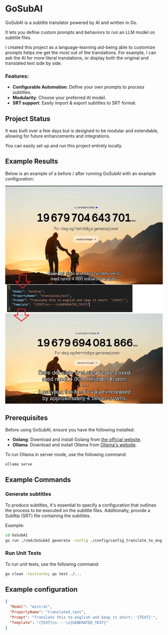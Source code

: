 
# GoSubAI
GoSubAI is a subtitle translator powered by AI and written in Go.

It lets you define custom prompts and behaviors to run an LLM model on subtitle files.

I created this project as a language-learning aid-being able to customize prompts helps me get the most out of the translations. For example, I can ask the AI for more literal translations, or display both the original and translated text side by side.

### Features:
- **Configurable Automation**: Define your own prompts to process subtitles.
- **Modularity**: Choose your preferred AI model.
- **SRT support**: Easily import & export subtitles to SRT format.

## Project Status

It was built over a few days but is designed to be modular and extendable, allowing for future enhancements and integrations.

You can easily set up and run this project entirely locally.

## Example Results

Below is an example of a before / after running GoSubAI with an example configuration:

![Example Result](images/demo_1.png)

## Prerequisites

Before using GoSubAI, ensure you have the following installed:

- **Golang**: Download and install Golang from [the official website](https://golang.org/dl/).
- **Ollama**: Download and install Ollama from [Ollama's website](https://ollama.com/).

To run Ollama in server mode, use the following command:

```sh
ollama serve
```

## Example Commands

### Generate subtitles

To produce subtitles, it's essential to specify a configuration that outlines the process to be executed on the subtitle files.
Additionally, provide a SubRip (SRT) file containing the subtitles.

Example:

```sh
cd GoSubAI
go run ./cmd/GoSubAI generate -config ./config/config_translate_to_eng.json -input ./data/HVOR_BLIR_DET_AV_PENGA.srt
```

### Run Unit Tests

To run unit tests, use the following command:

```sh
go clean -testcache; go test ./...
```

## Example configuration
```json
{
  "Model": "mistral",
  "PropertyName": "translated_text",
  "Prompt": "Translate this to english and keep it short: '{TEXT}'",
  "Template": "{TEXT}\n----\n{GENERATED_TEXT}"
}
```

